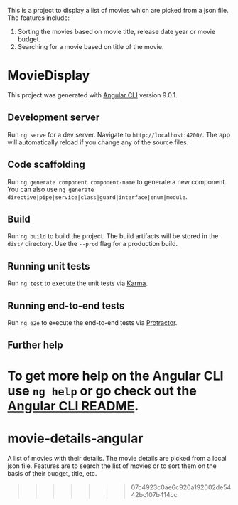 This is a project to display a list of movies which are picked from a json file. The features include:
1. Sorting the movies based on movie title, release date year or movie budget.
2. Searching for a movie based on title of the movie.

# MovieDisplay

This project was generated with [Angular CLI](https://github.com/angular/angular-cli) version 9.0.1.

## Development server

Run `ng serve` for a dev server. Navigate to `http://localhost:4200/`. The app will automatically reload if you change any of the source files.

## Code scaffolding

Run `ng generate component component-name` to generate a new component. You can also use `ng generate directive|pipe|service|class|guard|interface|enum|module`.

## Build

Run `ng build` to build the project. The build artifacts will be stored in the `dist/` directory. Use the `--prod` flag for a production build.

## Running unit tests

Run `ng test` to execute the unit tests via [Karma](https://karma-runner.github.io).

## Running end-to-end tests

Run `ng e2e` to execute the end-to-end tests via [Protractor](http://www.protractortest.org/).

## Further help

To get more help on the Angular CLI use `ng help` or go check out the [Angular CLI README](https://github.com/angular/angular-cli/blob/master/README.md).
=======
# movie-details-angular
A list of movies with their details.
The movie details are picked from a local json file. 
Features are to search the list of movies or to sort them on the basis of their budget, title, etc.
>>>>>>> 07c4923c0ae6c920a192002de5442bc107b414cc
